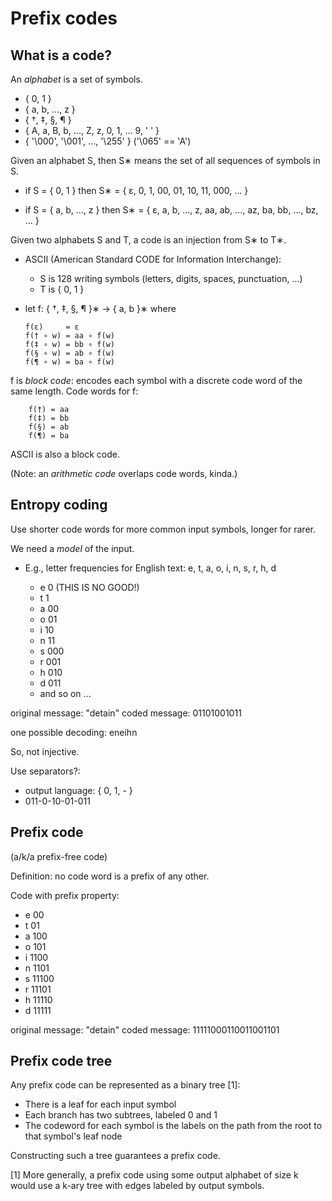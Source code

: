 # Prefix codes

## What is a code?

An *alphabet* is a set of symbols.

  - { 0, 1 }
  - { a, b, ..., z }
  - { †, ‡, §, ¶ }
  - { A, a, B, b, ..., Z, z, 0, 1, ... 9, ' ' }
  - { '\000', '\001', ..., '\255' } ('\065' == 'A')

Given an alphabet S, then S∗ means the set of all sequences of symbols
in S.

  - if S = { 0, 1 }
    then S∗ = { ε, 0, 1, 00, 01, 10, 11, 000, … }

  - if S = { a, b, ..., z }
    then S∗ = { ε, a, b, ..., z, aa, ab, ..., az, ba, bb, ..., bz, ... }

Given two alphabets S and T, a code is an injection from S∗ to T∗.

  - ASCII (American Standard CODE for Information Interchange):
      - S is 128 writing symbols (letters, digits, spaces, punctuation, …)
      - T is { 0, 1 }

  - let f: { †, ‡, §, ¶ }∗ → { a, b }∗ where

        f(ε)     = ε
        f(† ∘ w) = aa ∘ f(w)
        f(‡ ∘ w) = bb ∘ f(w)
        f(§ ∘ w) = ab ∘ f(w)
        f(¶ ∘ w) = ba ∘ f(w)

f is *block code*: encodes each symbol with a discrete code word of the
same length. Code words for f:

        f(†) = aa
        f(‡) = bb
        f(§) = ab
        f(¶) = ba

ASCII is also a block code.

(Note: an *arithmetic code* overlaps code words, kinda.)

## Entropy coding

Use shorter code words for more common input symbols, longer for rarer.

We need a *model* of the input.

  - E.g., letter frequencies for English text: e, t, a, o, i, n, s, r, h, d

      - e 0   (THIS IS NO GOOD!)
      - t 1
      - a 00
      - o 01
      - i 10
      - n 11
      - s 000
      - r 001
      - h 010
      - d 011
      - and so on ...

original message: "detain"
coded message: 01101001011

one possible decoding: eneihn

So, not injective.

Use separators?:
  - output language: { 0, 1, - }
  - 011-0-10-01-011

## Prefix code

(a/k/a prefix-free code)

Definition: no code word is a prefix of any other.

Code with prefix property:
  - e 00
  - t 01
  - a 100
  - o 101
  - i 1100
  - n 1101
  - s 11100
  - r 11101
  - h 11110
  - d 11111

original message: "detain"
coded message: 11111000110011001101

## Prefix code tree

Any prefix code can be represented as a binary tree [1]:

  - There is a leaf for each input symbol
  - Each branch has two subtrees, labeled 0 and 1
  - The codeword for each symbol is the labels on the path from the root
    to that symbol's leaf node

Constructing such a tree guarantees a prefix code.

[1] More generally, a prefix code using some output alphabet of size k
would use a k-ary tree with edges labeled by output symbols.

